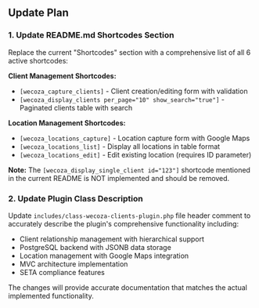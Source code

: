 ## Update Plan

### 1. Update README.md Shortcodes Section
Replace the current "Shortcodes" section with a comprehensive list of all 6 active shortcodes:

**Client Management Shortcodes:**
- `[wecoza_capture_clients]` - Client creation/editing form with validation
- `[wecoza_display_clients per_page="10" show_search="true"]` - Paginated clients table with search

**Location Management Shortcodes:**
- `[wecoza_locations_capture]` - Location capture form with Google Maps
- `[wecoza_locations_list]` - Display all locations in table format
- `[wecoza_locations_edit]` - Edit existing location (requires ID parameter)

**Note:** The `[wecoza_display_single_client id="123"]` shortcode mentioned in the current README is NOT implemented and should be removed.

### 2. Update Plugin Class Description
Update `includes/class-wecoza-clients-plugin.php` file header comment to accurately describe the plugin's comprehensive functionality including:
- Client relationship management with hierarchical support
- PostgreSQL backend with JSONB data storage
- Location management with Google Maps integration
- MVC architecture implementation
- SETA compliance features

The changes will provide accurate documentation that matches the actual implemented functionality.